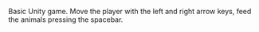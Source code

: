 Basic Unity game.
Move the player with the left and right arrow keys, feed the animals pressing the spacebar.
